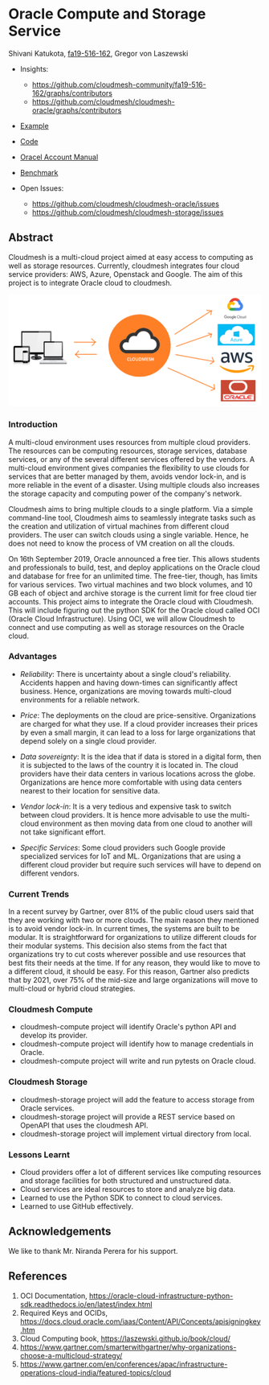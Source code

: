 # Oracle Compute and Storage Service

Shivani Katukota, [fa19-516-162](https://github.com/cloudmesh-community/fa19-516-162), Gregor von Laszewski

* Insights: 

  * <https://github.com/cloudmesh-community/fa19-516-162/graphs/contributors>
  * <https://github.com/cloudmesh/cloudmesh-oracle/graphs/contributors>

* [Example](https://github.com/cloudmesh/cloudmesh-oracle/blob/master/examples/examples.py)
* [Code](https://github.com/cloudmesh/cloudmesh-oracle)
* [Oracel Account Manual](https://cloudmesh.github.io/cloudmesh-manual/accounts/oracle/account.html)
* [Benchmark](https://github.com/cloudmesh/benchmark/blob/master/results/cloud-oracle-katukota.txt)
* Open Issues: 

    * <https://github.com/cloudmesh/cloudmesh-oracle/issues>
    * <https://github.com/cloudmesh/cloudmesh-storage/issues>

## Abstract

Cloudmesh is a multi-cloud project aimed at easy access to computing as
well as storage resources. Currently, cloudmesh integrates four cloud
service providers: AWS, Azure, Openstack and Google. The aim of this
project is to integrate Oracle cloud to cloudmesh.

![Cloudmesh](images/cloudmesh.png)

### Introduction

A multi-cloud environment uses resources from multiple cloud providers.
The resources can be computing resources, storage services, database
services, or any of the several different services offered by the
vendors. A multi-cloud environment gives companies the flexibility to
use clouds for services that are better managed by them, avoids vendor
lock-in, and is more reliable in the event of a disaster. Using multiple
clouds also increases the storage capacity and computing power of the
company's network.

Cloudmesh aims to bring multiple clouds to a single platform. Via a
simple command-line tool, Cloudmesh aims to seamlessly integrate tasks
such as the creation and utilization of virtual machines from different
cloud providers. The user can switch clouds using a single variable.
Hence, he does not need to know the process of VM creation on all the
clouds.

On 16th September 2019, Oracle announced a free tier. This allows
students and professionals to build, test, and deploy applications on
the Oracle cloud and database for free for an unlimited time. The
free-tier, though, has limits for various services. Two virtual machines
and two block volumes, and 10 GB each of object and archive storage is
the current limit for free cloud tier accounts. This project aims to
integrate the Oracle cloud with Cloudmesh. This will include figuring
out the python SDK for the Oracle cloud called OCI (Oracle Cloud
Infrastructure). Using OCI, we will allow Cloudmesh to connect and use
computing as well as storage resources on the Oracle cloud.

### Advantages

* *Reliability*: There is uncertainty about a single cloud's reliability.
  Accidents happen and having down-times can significantly affect
  business. Hence, organizations are moving towards multi-cloud
  environments for a reliable network.

* *Price*: The deployments on the cloud are price-sensitive. Organizations
  are charged for what they use. If a cloud provider increases their
  prices by even a small margin, it can lead to a loss for large
  organizations that depend solely on a single cloud provider.
 
* *Data sovereignty*: It is the idea that if data is stored in a digital form, 
  then it is subjected to the laws of the country it is located in. The cloud 
  providers have their data centers in various locations across the globe. 
  Organizations are hence more comfortable with using data centers nearest to 
  their location for sensitive data. 

* *Vendor lock-in*: It is a very tedious and expensive task to switch
  between cloud providers. It is hence more advisable to use the
  multi-cloud environment as then moving data from one cloud to another
  will not take significant effort.
 
* *Specific Services*: Some cloud providers such Google provide
  specialized services for IoT and ML. Organizations that are using a
  different cloud provider but require such services will have to depend
  on different vendors.

### Current Trends

In a recent survey by Gartner, over 81% of the public cloud users said that they
are working with two or more clouds. The main reason they mentioned is to avoid 
vendor lock-in. In current times, the systems are built to be modular. It is 
straightforward for organizations to utilize different clouds for their modular 
systems. This decision also stems from the fact that organizations try to cut 
costs wherever possible and use resources that best fits their needs at the 
time. If for any reason, they would like to move to a different cloud, it should
be easy. For this reason, Gartner also predicts that by 2021, over 75% of the 
mid-size and large organizations will move to multi-cloud or hybrid cloud 
strategies.

### Cloudmesh Compute

* cloudmesh-compute project will identify Oracle's python API and 
  develop its provider.
* cloudmesh-compute project will identify how to manage credentials 
  in Oracle.
* cloudmesh-compute project will write and run pytests on Oracle cloud. 

### Cloudmesh Storage

* cloudmesh-storage project will add the feature to access storage from 
  Oracle services.
* cloudmesh-storage project will provide a REST service based on 
  OpenAPI that uses the cloudmesh API.
* cloudmesh-storage project will implement virtual directory from local.

### Lessons Learnt

* Cloud providers offer a lot of different services like computing resources 
and storage facilities for both structured and unstructured data.
* Cloud services are ideal resources to store and analyze big data.
* Learned to use the Python SDK to connect to cloud services.
* Learned to use GitHub effectively.

## Acknowledgements

We like to thank Mr. Niranda Perera for his support.

## References

1. OCI Documentation, 
<https://oracle-cloud-infrastructure-python-sdk.readthedocs.io/en/latest/index.html>
1. Required Keys and OCIDs, 
<https://docs.cloud.oracle.com/iaas/Content/API/Concepts/apisigningkey.htm>
1. Cloud Computing book, <https://laszewski.github.io/book/cloud/>
1. <https://www.gartner.com/smarterwithgartner/why-organizations-choose-a-multicloud-strategy/>
1. <https://www.gartner.com/en/conferences/apac/infrastructure-operations-cloud-india/featured-topics/cloud>
